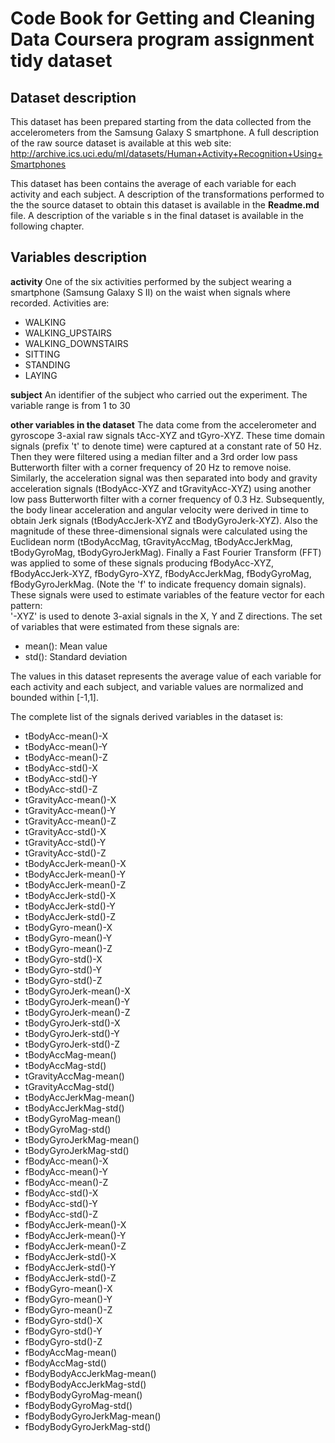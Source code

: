# Code Book for Getting and Cleaning Data Coursera program assignment tidy dataset

## Dataset description
This dataset has been prepared starting from the data collected from the accelerometers from the Samsung Galaxy S smartphone. 
A full description of the raw source dataset is available at this web site: 
http://archive.ics.uci.edu/ml/datasets/Human+Activity+Recognition+Using+Smartphones

This dataset has been contains the average of each variable for each activity and each subject.
A description of the transformations performed to the the source dataset to obtain this dataset is available in the **Readme.md** file. 
A description of the variable s in the final dataset is available in the following chapter.


## Variables description
**activity**  One of the six activities performed by the subject wearing a smartphone (Samsung Galaxy S II) on the waist when signals where recorded.
Activities are:
* WALKING
* WALKING_UPSTAIRS
* WALKING_DOWNSTAIRS
* SITTING
* STANDING
* LAYING 

**subject** An identifier of the subject who carried out the experiment.
The variable range is from 1 to 30


**other variables in the dataset** The data come from the accelerometer and gyroscope 3-axial raw signals tAcc-XYZ and tGyro-XYZ. These time domain signals (prefix 't' to denote time) were captured at a constant rate of 50 Hz. Then they were filtered using a median filter and a 3rd order low pass Butterworth filter with a corner frequency of 20 Hz to remove noise. Similarly, the acceleration signal was then separated into body and gravity acceleration signals (tBodyAcc-XYZ and tGravityAcc-XYZ) using another low pass Butterworth filter with a corner frequency of 0.3 Hz. 
Subsequently, the body linear acceleration and angular velocity were derived in time to obtain Jerk signals (tBodyAccJerk-XYZ and tBodyGyroJerk-XYZ). Also the magnitude of these three-dimensional signals were calculated using the Euclidean norm (tBodyAccMag, tGravityAccMag, tBodyAccJerkMag, tBodyGyroMag, tBodyGyroJerkMag). 
Finally a Fast Fourier Transform (FFT) was applied to some of these signals producing fBodyAcc-XYZ, fBodyAccJerk-XYZ, fBodyGyro-XYZ, fBodyAccJerkMag, fBodyGyroMag, fBodyGyroJerkMag. (Note the 'f' to indicate frequency domain signals). 
These signals were used to estimate variables of the feature vector for each pattern:  
'-XYZ' is used to denote 3-axial signals in the X, Y and Z directions.
The set of variables that were estimated from these signals are: 
* mean(): Mean value
* std(): Standard deviation

The values in this dataset represents the average value of each variable for each activity and each subject, and variable values are normalized and bounded within [-1,1].

The complete list of the signals derived variables in the dataset is: 
* tBodyAcc-mean()-X
* tBodyAcc-mean()-Y
* tBodyAcc-mean()-Z
* tBodyAcc-std()-X
* tBodyAcc-std()-Y
* tBodyAcc-std()-Z
* tGravityAcc-mean()-X
* tGravityAcc-mean()-Y
* tGravityAcc-mean()-Z
* tGravityAcc-std()-X        
* tGravityAcc-std()-Y
* tGravityAcc-std()-Z
* tBodyAccJerk-mean()-X
* tBodyAccJerk-mean()-Y      
* tBodyAccJerk-mean()-Z
* tBodyAccJerk-std()-X
* tBodyAccJerk-std()-Y
* tBodyAccJerk-std()-Z       
* tBodyGyro-mean()-X
* tBodyGyro-mean()-Y
* tBodyGyro-mean()-Z
* tBodyGyro-std()-X
* tBodyGyro-std()-Y
* tBodyGyro-std()-Z
* tBodyGyroJerk-mean()-X
* tBodyGyroJerk-mean()-Y     
* tBodyGyroJerk-mean()-Z
* tBodyGyroJerk-std()-X
* tBodyGyroJerk-std()-Y
* tBodyGyroJerk-std()-Z      
* tBodyAccMag-mean()
* tBodyAccMag-std()
* tGravityAccMag-mean()
* tGravityAccMag-std()       
* tBodyAccJerkMag-mean()
* tBodyAccJerkMag-std()
* tBodyGyroMag-mean()
* tBodyGyroMag-std()         
* tBodyGyroJerkMag-mean()
* tBodyGyroJerkMag-std()
* fBodyAcc-mean()-X
* fBodyAcc-mean()-Y
* fBodyAcc-mean()-Z
* fBodyAcc-std()-X
* fBodyAcc-std()-Y
* fBodyAcc-std()-Z
* fBodyAccJerk-mean()-X
* fBodyAccJerk-mean()-Y
* fBodyAccJerk-mean()-Z
* fBodyAccJerk-std()-X       
* fBodyAccJerk-std()-Y
* fBodyAccJerk-std()-Z
* fBodyGyro-mean()-X
* fBodyGyro-mean()-Y         
* fBodyGyro-mean()-Z
* fBodyGyro-std()-X
* fBodyGyro-std()-Y
* fBodyGyro-std()-Z
* fBodyAccMag-mean()
* fBodyAccMag-std()
* fBodyBodyAccJerkMag-mean()
* fBodyBodyAccJerkMag-std()  
* fBodyBodyGyroMag-mean()
* fBodyBodyGyroMag-std()
* fBodyBodyGyroJerkMag-mean()
* fBodyBodyGyroJerkMag-std() 